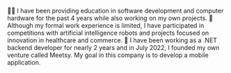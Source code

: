 🧑‍💻 I have been providing education in software development and computer hardware for the past 4 years while also working on my own projects. 
👀 Although my formal work experience is limited, I have participated in competitions with artificial intelligence robots and projects focused on innovation in healthcare and commerce. 
📲 I have been working as a .NET backend developer for nearly 2 years and in July 2022, I founded my own venture called Meetsy. My goal in this company is to develop a mobile application.
